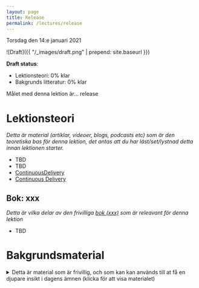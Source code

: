```yaml
---
layout: page
title: Release
permalink: /lectures/release
---
```


Torsdag den 14:e januari 2021

![Draft]({{ "/_images/draft.png" | prepend: site.baseurl }})

**Draft status**:

* Lektionsteori: 0% klar
* Bakgrunds litteratur: 0% klar

Målet med denna lektion är... release

# Lektionsteori
*Detta är material (artiklar, videoer, blogs, podcasts etc) som är den teoretiska bas för denna lektion, det antas att du har läst/set/lystnad detta innan lektionen starter.*

* TBD
* TBD
* [ContinuousDelivery](https://martinfowler.com/bliki/ContinuousDelivery.html)
* [Continuous Delivery](https://continuousdelivery.com/)

## Bok: xxx

*Detta är vilka delar av den frivilliga [bok (xxx)](info_learningmaterial.md) som är releavant för denna lektion*

* TBD

# Bakgrundsmaterial

<details markdown="1">
<summary>Detta är material som är frivillig, och som kan kan används till at få en djupare insikt i dagens ämnen (klicka för att visa materialet)</summary>

*Oftast förklara det material bakgrunden till dagens lektionsteori, går mer på djupet med ämne eller har en annan vinkel på det samma material*

* TBD
* TBD

</details>

